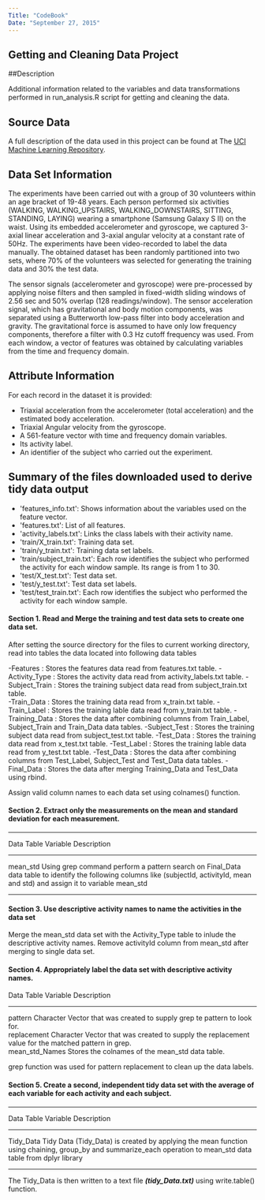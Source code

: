 ```yaml
---
Title: "CodeBook"
Date: "September 27, 2015"
---
```


## Getting and Cleaning Data Project

##Description

Additional information related to the variables and data transformations performed in run_analysis.R script for getting and cleaning the data.

## Source Data
A full description of the data used in this project can be found at The [UCI Machine Learning Repository](https://d396qusza40orc.cloudfront.net/getdata%2Fprojectfiles%2FUCI%20HAR%20Dataset.zip).

## Data Set Information

The experiments have been carried out with a group of 30 volunteers within an age bracket of 19-48 years. Each person performed six activities (WALKING, WALKING_UPSTAIRS, WALKING_DOWNSTAIRS, SITTING, STANDING, LAYING) wearing a smartphone (Samsung Galaxy S II) on the waist. Using its embedded accelerometer and gyroscope, we captured 3-axial linear acceleration and 3-axial angular velocity at a constant rate of 50Hz. The experiments have been video-recorded to label the data manually. The obtained dataset has been randomly partitioned into two sets, where 70% of the volunteers was selected for generating the training data and 30% the test data.

The sensor signals (accelerometer and gyroscope) were pre-processed by applying noise filters and then sampled in fixed-width sliding windows of 2.56 sec and 50% overlap (128 readings/window). The sensor acceleration signal, which has gravitational and body motion components, was separated using a Butterworth low-pass filter into body acceleration and gravity. The gravitational force is assumed to have only low frequency components, therefore a filter with 0.3 Hz cutoff frequency was used. From each window, a vector of features was obtained by calculating variables from the time and frequency domain.

## Attribute Information

For each record in the dataset it is provided:   

- Triaxial acceleration from the accelerometer (total acceleration) and the estimated body acceleration.
- Triaxial Angular velocity from the gyroscope.   
- A 561-feature vector with time and frequency domain variables.   
- Its activity label.   
- An identifier of the subject who carried out the experiment.   

## Summary of the files downloaded used to derive tidy data output  

- 'features_info.txt': Shows information about the variables used on the feature vector.    
- 'features.txt': List of all features.   
- 'activity_labels.txt': Links the class labels with their activity name.   
- 'train/X_train.txt': Training data set.       
- 'train/y_train.txt': Training data set labels.   
- 'train/subject_train.txt': Each row identifies the subject who performed the activity for each window sample. Its range is from 1 to 30.   
- 'test/X_test.txt': Test data set.   
- 'test/y_test.txt': Test data set labels.    
- 'test/test_train.txt': Each row identifies the subject who performed the activity for each window sample.  



#### Section 1. Read and Merge the training and test data sets to create one data set.

After setting the source directory for the files to current working directory, read into tables the data located into following data tables  

-Features       :       Stores the features data read from features.txt table. 
-Activity_Type  :       Stores the activity data read from activity_labels.txt table. 
-Subject_Train  :       Stores the training subject data read from subject_train.txt table.          
-Train_Data     :       Stores the training data read from x_train.txt table.
-Train_Label    :       Stores the training lable data read from y_train.txt table.
-Training_Data  :       Stores the data after combining columns from Train_Label, Subject_Train and Train_Data data tables.
-Subject_Test   :       Stores the training subject data read from subject_test.txt table.
-Test_Data      :       Stores the training data read from x_test.txt table.
-Test_Label     :       Stores the training lable data read from y_test.txt table.
-Test_Data      :       Stores the data after combining columns from Test_Label, Subject_Test and Test_Data data tables.
-Final_Data     :       Stores the data after merging Training_Data and Test_Data using rbind.  

Assign valid column names to each data set using colnames() function.


#### Section 2. Extract only the measurements on the mean and standard deviation for each measurement.


------------------- ---------------------------------------------
Data Table Variable Description  
------------------- ---------------------------------------------
mean_std            Using grep command perform a pattern search on Final_Data data table to identify the following columns                          like (subjectId, activityId, mean and std) and assign it to variable mean_std
------------------- ---------------------------------------------

#### Section 3. Use descriptive activity names to name the activities in the data set

Merge the mean_std data set with the Activity_Type table to inlude the descriptive activity names. Remove activityId column from mean_std after merging to single data set.


#### Section 4. Appropriately label the data set with descriptive activity names.

Data Table Variable   Description  
--------------------- ---------------------------------------------
pattern               Character Vector that was created to supply grep te pattern to look for.  
replacement           Character Vector that was created to supply the replacement value for the matched pattern in grep.  
mean_std_Names        Stores the colnames of the mean_std data table.            

grep function was used for pattern replacement to clean up the data labels.


#### Section 5. Create a second, independent tidy data set with the average of each variable for each activity and each subject.

--------------------- ---------------------------------------------
Data Table Variable   Description  
--------------------- ---------------------------------------------
Tidy_Data             Tidy Data (Tidy_Data) is created by applying the mean function using chaining, group_by and                                      summarize_each operation to mean_std data table from dplyr library  
--------------------- ---------------------------------------------

The Tidy_Data is then written to a text file **_(tidy_Data.txt)_** using write.table() function.    
